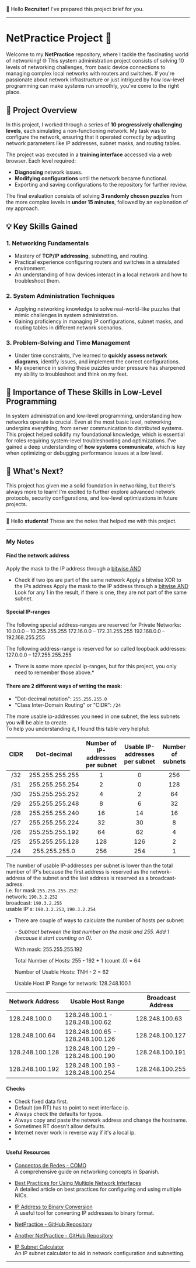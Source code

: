👋 Hello **Recruiter!** I've prepared this project brief for you.

---

# NetPractice Project 🚀

Welcome to my **NetPractice** repository, where I tackle the fascinating world of networking! 🌐 This system administration project consists of solving 10 levels of networking challenges, from basic device connections to managing complex local networks with routers and switches. If you're passionate about network infrastructure or just intrigued by how low-level programming can make systems run smoothly, you've come to the right place.

## 📝 Project Overview

In this project, I worked through a series of **10 progressively challenging levels**, each simulating a non-functioning network. My task was to configure the network, ensuring that it operated correctly by adjusting network parameters like IP addresses, subnet masks, and routing tables.

The project was executed in a **training interface** accessed via a web browser. Each level required:
- **Diagnosing** network issues.
- **Modifying configurations** until the network became functional.
- Exporting and saving configurations to the repository for further review.

The final evaluation consists of solving **3 randomly chosen puzzles** from the more complex levels in **under 15 minutes**, followed by an explanation of my approach.

## 💡 Key Skills Gained

### 1. **Networking Fundamentals**
   - Mastery of **TCP/IP addressing**, subnetting, and routing.
   - Practical experience configuring routers and switches in a simulated environment.
   - An understanding of how devices interact in a local network and how to troubleshoot them.

### 2. **System Administration Techniques**
   - Applying networking knowledge to solve real-world-like puzzles that mimic challenges in system administration.
   - Gaining proficiency in managing IP configurations, subnet masks, and routing tables in different network scenarios.

### 3. **Problem-Solving and Time Management**
   - Under time constraints, I’ve learned to **quickly assess network diagrams**, identify issues, and implement the correct configurations.
   - My experience in solving these puzzles under pressure has sharpened my ability to troubleshoot and think on my feet.

## 🌟 Importance of These Skills in Low-Level Programming

In system administration and low-level programming, understanding how networks operate is crucial. Even at the most basic level, networking underpins everything, from server communication to distributed systems. This project helped solidify my foundational knowledge, which is essential for roles requiring system-level troubleshooting and optimizations. I’ve gained a deep understanding of **how systems communicate**, which is key when optimizing or debugging performance issues at a low level.

## 🌱 What's Next?

This project has given me a solid foundation in networking, but there's always more to learn! I'm excited to further explore advanced network protocols, security configurations, and low-level optimizations in future projects.




---



👋 Hello **students!** These are the notes that helped me with this project.

---

### My Notes

#### Find the network address 
Apply the mask to the IP address through a [bitwise AND](https://en.wikipedia.org/wiki/Bitwise_operation#AND)
- Check if two ips are part of the same network
Apply a bitwise XOR to the IPs address 
Apply the mask to the IP address through a [bitwise AND](https://en.wikipedia.org/wiki/Bitwise_operation#AND)
Look for any 1 in the result, if there is one, they are not part of the same subnet.

#### Special IP-ranges
The following special address-ranges are reserved for Private Networks:
10.0.0.0 – 10.255.255.255
172.16.0.0 – 172.31.255.255
192.168.0.0 – 192.168.255.255

The following address-range is reserved for so called loopback addresses:
127.0.0.0 – 127.255.255.255

* There is some more special ip-ranges, but for this project, you only need to remember those above.*

#### There are 2 different ways of writing the mask:

- "Dot-decimal notation": `255.255.255.0`
- "Class Inter-Domain Routing" or "CIDR": `/24`


The more usable ip-addresses you need in one subnet, the less subnets you will be able to create.<br>
To help you understanding it, I found this table very helpful:


| CIDR | Dot-decimal | Number of IP-addresses<br /> per subnet | Usable IP-addresses <br /> per subnet | Number of subnets |
| :---: | :-----------: | :---: | :---: | :---: |
| /32 | 255.255.255.255 | 1 | 0 | 256 |
| /31 | 255.255.255.254 | 2 | 0 | 128 |
| /30 | 255.255.255.252 | 4 | 2 | 64 |
| /29 | 255.255.255.248 | 8 | 6 | 32 |
| /28 | 255.255.255.240 | 16 | 14 | 16 |
| /27 | 255.255.255.224 | 32 | 30 | 8 |
| /26 | 255.255.255.192 | 64 | 62 | 4 |
| /25 | 255.255.255.128 | 128 | 126 | 2 |
| /24 | 255.255.255.0 | 256 | 254 | 1 |


The number of usable IP-addresses per subnet is lower than the total number of IP's because the first address is reserved as the network-address of the subnet and the last address is reserved as a broadcast-adress.<br>
i.e. for mask `255.255.255.252`:<br>
network: `190.3.2.252`<br>
broadcast: `190.3.2.255`<br>
usable IP's: `190.3.2.253`, `190.3.2.254`

- There are couple of ways to calculate the number of hosts per subnet:

   *- Subtract between the last number on the mask and 255. Add 1 (because it start counting on 0).*

   With mask: 				255.255.255.192

   Total Number of Hosts: 		255 - 192 + 1 (count .0)  = 64

   Number of Usable Hosts: 	TNH - 2 = 62

   Usable Host IP Range for network:		128.248.100.1

| **Network Address** | **Usable Host Range**           | **Broadcast Address**  |
|---------------------|---------------------------------|------------------------|
| 128.248.100.0       | 128.248.100.1 - 128.248.100.62  | 128.248.100.63         |
| 128.248.100.64      | 128.248.100.65 - 128.248.100.126| 128.248.100.127        |
| 128.248.100.128     | 128.248.100.129 - 128.248.100.190| 128.248.100.191       |
| 128.248.100.192     | 128.248.100.193 - 128.248.100.254| 128.248.100.255       |


#### Checks
- Check fixed data first.
- Default (on RT) has to point to next interface ip.
- Always check the defaults for typos.
- Always copy and paste the network address and change the hostname.
- Sometimes RT doesn't allow defaults.
- Internet never work in reverse way if it's a local ip.
- 
#### Useful Resources

- [Conceptos de Redes - COMO](http://es.tldp.org/COMO-INSFLUG/COMOs/conceptos-de-redes-COMO/conceptos-de-redes-COMO-4.html)  
  A comprehensive guide on networking concepts in Spanish.

- [Best Practices for Using Multiple Network Interfaces](https://www.ni.com/en/support/documentation/supplemental/11/best-practices-for-using-multiple-network-interfaces--nics--with.html#section-1150124084)  
  A detailed article on best practices for configuring and using multiple NICs.

- [IP Address to Binary Conversion](https://whatismyipaddress.com/ip-address-to-binary)  
  A useful tool for converting IP addresses to binary format.

- [NetPractice - GitHub Repository](https://github.com/lpaube/NetPractice)  

- [Another NetPractice - GitHub Repository]([https://github.com/lpaube/NetPractice](https://github.com/tblaase/Net_Practice/tree/main))  

- [IP Subnet Calculator](https://www.calculator.net/ip-subnet-calculator.html?cclass=any&csubnet=26&cip=128.248.100.1&ctype=ipv4&x=Calculate)  
  An IP subnet calculator to aid in network configuration and subnetting.

  

---
